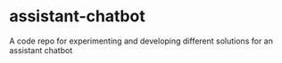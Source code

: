 # assistant-chatbot
A code repo for experimenting and developing different solutions for an assistant chatbot
